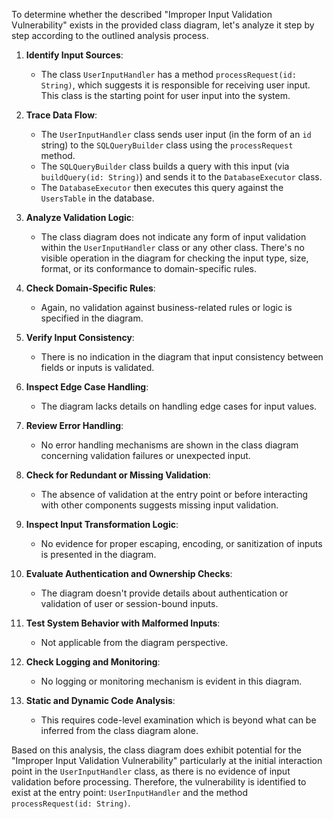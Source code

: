 To determine whether the described "Improper Input Validation Vulnerability" exists in the provided class diagram, let's analyze it step by step according to the outlined analysis process.

1. **Identify Input Sources**: 
   - The class `UserInputHandler` has a method `processRequest(id: String)`, which suggests it is responsible for receiving user input. This class is the starting point for user input into the system.

2. **Trace Data Flow**:
   - The `UserInputHandler` class sends user input (in the form of an `id` string) to the `SQLQueryBuilder` class using the `processRequest` method.
   - The `SQLQueryBuilder` class builds a query with this input (via `buildQuery(id: String)`) and sends it to the `DatabaseExecutor` class.
   - The `DatabaseExecutor` then executes this query against the `UsersTable` in the database.

3. **Analyze Validation Logic**:
   - The class diagram does not indicate any form of input validation within the `UserInputHandler` class or any other class. There's no visible operation in the diagram for checking the input type, size, format, or its conformance to domain-specific rules. 

4. **Check Domain-Specific Rules**: 
   - Again, no validation against business-related rules or logic is specified in the diagram.

5. **Verify Input Consistency**: 
   - There is no indication in the diagram that input consistency between fields or inputs is validated.

6. **Inspect Edge Case Handling**: 
   - The diagram lacks details on handling edge cases for input values.

7. **Review Error Handling**: 
   - No error handling mechanisms are shown in the class diagram concerning validation failures or unexpected input.

8. **Check for Redundant or Missing Validation**: 
   - The absence of validation at the entry point or before interacting with other components suggests missing input validation.

9. **Inspect Input Transformation Logic**: 
   - No evidence for proper escaping, encoding, or sanitization of inputs is presented in the diagram.

10. **Evaluate Authentication and Ownership Checks**: 
    - The diagram doesn't provide details about authentication or validation of user or session-bound inputs.

11. **Test System Behavior with Malformed Inputs**: 
    - Not applicable from the diagram perspective.

12. **Check Logging and Monitoring**: 
    - No logging or monitoring mechanism is evident in this diagram.

13. **Static and Dynamic Code Analysis**: 
    - This requires code-level examination which is beyond what can be inferred from the class diagram alone.

Based on this analysis, the class diagram does exhibit potential for the "Improper Input Validation Vulnerability" particularly at the initial interaction point in the `UserInputHandler` class, as there is no evidence of input validation before processing. Therefore, the vulnerability is identified to exist at the entry point: `UserInputHandler` and the method `processRequest(id: String)`.